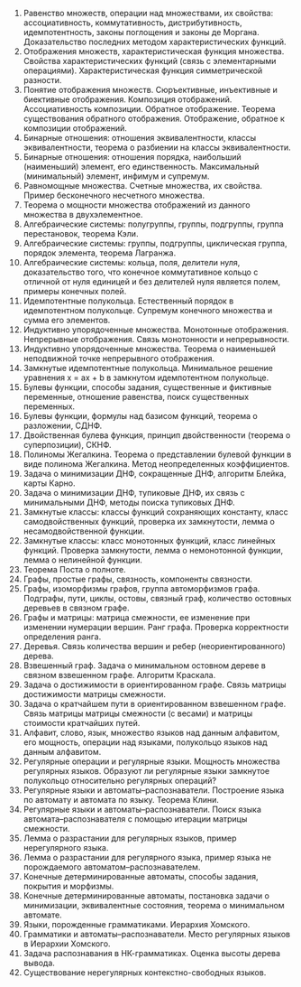 1. Равенство множеств, операции над множествами, их свойства: ассоциативность, коммутативность, дистрибутивность, идемпотентность,
законы поглощения и законы де Моргана. Доказательство последних
методом характеристических функций.
2. Отображения множеств, характеристическая функция множества.
Свойства характеристических функций (связь с элементарными операциями). Характеристическая функция симметрической разности.
3. Понятие отображения множеств. Сюръективные, инъективные и биективные отображения. Композиция отображений. Ассоциативность
композиции. Обратное отображение. Теорема существования обратного отображения. Отображение, обратное к композиции отображений.
4. Бинарные отношения: отношения эквивалентности, классы эквивалентности, теорема о разбиении на классы эквивалентности.
5. Бинарные отношения: отношения порядка, наибольший (наименьший)
элемент, его единственность. Максимальный (минимальный) элемент,
инфимум и супремум.
6. Равномощные множества. Счетные множества, их свойства. Пример
бесконечного несчетного множества.
7. Теорема о мощности множества отображений из данного множества в
двухэлементное.
8. Алгебраические системы: полугруппы, группы, подгруппы, группа перестановок, теорема Кэли.
9. Алгебраические системы: группы, подгруппы, циклическая группа,
порядок элемента, теорема Лагранжа.
10. Алгебраические системы: кольца, поля, делители нуля, доказательство того, что конечное коммутативное кольцо с отличной от нуля
единицей и без делителей нуля является полем, примеры конечных
полей.
11. Идемпотентные полукольца. Естественный порядок в идемпотентном
полукольце. Супремум конечного множества и сумма его элементов.
12. Индуктивно упорядоченные множества. Монотонные отображения.
Непрерывные отображения. Связь монотонности и непрерывности.
13. Индуктивно упорядоченные множества. Теорема о наименьшей неподвижной точке непрерывного отображения.
14. Замкнутые идемпотентные полукольца. Минимальное решение уравнения x = ax + b в замкнутом идемпотентном полукольце.
15. Булевы функции, способы задания, существенные и фиктивные переменные, отношение равенства, поиск существенных переменных.
16. Булевы функции, формулы над базисом функций, теорема о разложении, СДНФ.
17. Двойственная булева функция, принцип двойственности (теорема о
суперпозиции), СКНФ.
18. Полиномы Жегалкина. Теорема о представлении булевой функции в
виде полинома Жегалкина. Метод неопределенных коэффициентов.
19. Задача о минимизации ДНФ, сокращенные ДНФ, алгоритм Блейка,
карты Карно.
20. Задача о минимизации ДНФ, тупиковые ДНФ, их связь с минимальными ДНФ, методы поиска тупиковых ДНФ.
21. Замкнутые классы: классы функций сохраняющих константу, класс
самодвойственных функций, проверка их замкнутости, лемма о несамодвойственной функции.
22. Замкнутые классы: класс монотонных функций, класс линейных
функций. Проверка замкнутости, лемма о немонотонной функции,
лемма о нелинейной функции.
23. Теорема Поста о полноте.
24. Графы, простые графы, связность, компоненты связности.
25. Графы, изоморфизмы графов, группа автоморфизмов графа. Подграфы, пути, циклы, остовы, связный граф, количество остовных деревьев в связном графе.
26. Графы и матрицы: матрица смежности, ее изменение при изменении
нумерации вершин. Ранг графа. Проверка корректности определения
ранга.
27. Деревья. Связь количества вершин и ребер (неориентированного) дерева.
28. Взвешенный граф. Задача о минимальном остовном дереве в связном
взвешенном графе. Алгоритм Краскала.
29. Задача о достижимости в ориентированном графе. Связь матрицы
достижимости матрицы смежности.
30. Задача о кратчайшем пути в ориентированном взвешенном графе.
Связь матрицы матрицы смежности (с весами) и матрицы стоимости
кратчайших путей.
31. Алфавит, слово, язык, множество языков над данным алфавитом, его
мощность, операции над языками, полукольцо языков над данным алфавитом.
32. Регулярные операции и регулярные языки. Мощность множества регулярных языков. Образуют ли регулярные языки замкнутое полукольцо относительно регулярных операций?
33. Регулярные языки и автоматы–распознаватели. Построение языка по
автомату и автомата по языку. Теорема Клини.
34. Регулярные языки и автоматы–распознаватели. Поиск языка
автомата–распознавателя с помощью итерации матрицы смежности.
35. Лемма о разрастании для регулярных языков, пример нерегулярного
языка.
36. Лемма о разрастании для регулярного языка, пример языка не порождаемого автоматом–распознавателем.
37. Конечные детерминированные автоматы, способы задания, покрытия
и морфизмы.
38. Конечные детерминированные автоматы, постановка задачи о минимизации, эквивалентные состояния, теорема о минимальном автомате.
39. Языки, порожденные грамматиками. Иерархия Хомского.
40. Грамматики и автоматы–распознаватели. Место регулярных языков
в Иерархии Хомского.
41. Задача распознавания в НК-грамматиках. Оценка высоты дерева вывода.
42. Существование нерегулярных контекстно-свободных языков.
